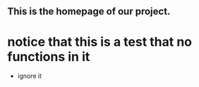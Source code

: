 This is the homepage of our project.
---
# notice that this is a test that no functions in it
- ignore it 